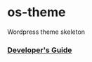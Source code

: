 # os-theme
Wordpress theme skeleton

### [Developer's Guide](https://github.com/dmitrychuba/os-theme/wiki/Developer's-Guide)
